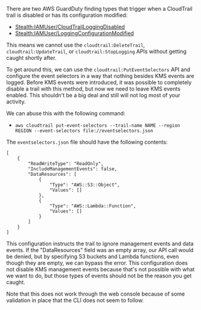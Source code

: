 There are two AWS GuardDuty finding types that trigger when a CloudTrail trail is disabled or has its configuration modified:

- [Stealth:IAMUser/CloudTrailLoggingDisabled](https://docs.aws.amazon.com/guardduty/latest/ug/guardduty_stealth.html#stealth2)
- [Stealth:IAMUser/LoggingConfigurationModified](https://docs.aws.amazon.com/guardduty/latest/ug/guardduty_stealth.html#stealth3)

This means we cannot use the `cloudtrail:DeleteTrail`, `cloudtrail:UpdateTrail`, or `cloudtrail:StopLogging` APIs without getting caught shortly after.

To get around this, we can use the `cloudtrail:PutEventSelectors` API and configure the event selectors in a way that nothing besides KMS events are logged. Before KMS events were introduced, it was possible to completely disable a trail with this method, but now we need to leave KMS events enabled. This shouldn't be a big deal and still will not log most of your activity.

We can abuse this with the following command:

- `aws cloudtrail put-event-selectors --trail-name NAME --region REGION --event-selectors file://eventselectors.json`

The `eventselectors.json` file should have the following contents:

```
[
    {
        "ReadWriteType": "ReadOnly",
        "IncludeManagementEvents": false,
        "DataResources": [
            {
                "Type": "AWS::S3::Object",
                "Values": []
            },
            {
                "Type": "AWS::Lambda::Function",
                "Values": []
            }
        ]
    }
]
```

This configuration instructs the trail to ignore management events and data events. If the "DataResources" field was an empty array, our API call would be denied, but by specifying S3 buckets and Lambda functions, even though they are empty, we can bypass the error. This configuration does not disable KMS management events because that's not possible with what we want to do, but those types of events should not be the reason you get caught. 

Note that this does not work through the web console because of some validation in place that the CLI does not seem to follow.